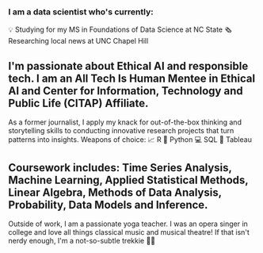 ### I am a data scientist who's currently: 
💡 Studying for my MS in Foundations of Data Science at NC State
🗞 Researching local news at UNC Chapel Hill

## I'm passionate about Ethical AI and responsible tech. I am an All Tech Is Human Mentee in Ethical AI and Center for Information, Technology and Public Life (CITAP) Affiliate.

As a former journalist, I apply my knack for out-of-the-box thinking and storytelling skills to conducting innovative research projects that turn patterns into insights.
Weapons of choice:
📈 R
🐍 Python
💻 SQL
📍 Tableau

## Coursework includes: Time Series Analysis, Machine Learning, Applied Statistical Methods, Linear Algebra, Methods of Data Analysis, Probability, Data Models and Inference.

Outside of work, I am a passionate yoga teacher. I was an opera singer in college and love all things classical music and musical theatre! If that isn't nerdy enough, I'm a not-so-subtle trekkie 🖖🏼

<!--
**ecthompsoncodes/ecthompsoncodes** is a ✨ _special_ ✨ repository because its `README.md` (this file) appears on your GitHub profile.

Here are some ideas to get you started:

- 🔭 I’m currently working on ...
- 🌱 I’m currently learning ...
- 👯 I’m looking to collaborate on ...
- 🤔 I’m looking for help with ...
- 💬 Ask me about ...
- 📫 How to reach me: ...
- 😄 Pronouns: ...
- ⚡ Fun fact: ...
-->
